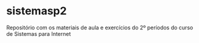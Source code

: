 # sistemasp2
Repositório com os materiais de aula e exercícios do 2º períodos do curso de Sistemas para Internet
